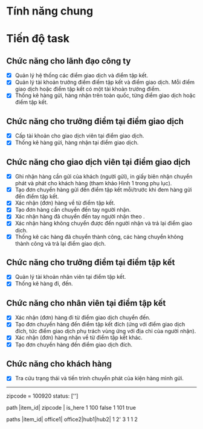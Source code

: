 # Tính năng chung

# Tiến độ task

## Chức năng cho lãnh đạo công ty

- [x] Quản lý hệ thống các điểm giao dịch và điểm tập kết.
- [x] Quản lý tài khoản trưởng điểm điểm tập kết và điểm giao dịch. Mỗi điểm giao dịch hoặc điểm tập kết có một tài khoản trưởng điểm.
- [x] Thống kê hàng gửi, hàng nhận trên toàn quốc, từng điểm giao dịch hoặc điểm tập kết.

## Chức năng cho trưởng điểm tại điểm giao dịch

- [x] Cấp tài khoản cho giao dịch viên tại điểm giao dịch.
- [x] Thống kê hàng gửi, hàng nhận tại điểm giao dịch.

## Chức năng cho giao dịch viên tại điểm giao dịch

- [x] Ghi nhận hàng cần gửi của khách (người gửi), in giấy biên nhận chuyển phát và phát cho khách hàng (tham khảo Hình 1 trong phụ lục).
- [x] Tạo đơn chuyển hàng gửi đến điểm tập kết mỗi/trước khi đem hàng gửi đến điểm tập kết.
- [x] Xác nhận (đơn) hàng về từ điểm tập kết.
- [x] Tạo đơn hàng cần chuyển đến tay người nhận.
- [x] Xác nhận hàng đã chuyển đến tay người nhận theo .
- [x] Xác nhận hàng không chuyển được đến người nhận và trả lại điểm giao dịch.
- [x] Thống kê các hàng đã chuyển thành công, các hàng chuyển không thành công và trả lại điểm giao dịch.

## Chức năng cho trưởng điểm tại điểm tập kết

- [x] Quản lý tài khoản nhân viên tại điểm tập kết.
- [x] Thống kê hàng đi, đến.

## Chức năng cho nhân viên tại điểm tập kết

- [x] Xác nhận (đơn) hàng đi từ điểm giao dịch chuyển đến.
- [x] Tạo đơn chuyển hàng đến điểm tập kết đích (ứng với điểm giao dịch đích, tức điểm giao dịch phụ trách vùng ứng với địa chỉ của người nhận).
- [x] Xác nhận (đơn) hàng nhận về từ điểm tập kết khác.
- [x] Tạo đơn chuyển hàng đến điểm giao dịch đích.

## Chức năng cho khách hàng

- [x] Tra cứu trạng thái và tiến trình chuyển phát của kiện hàng mình gửi.


--------------------------------

zipcode = 100920
status: ['']

path
|item_id| zipcode | is_here
    1        100      false
    1         101      true

paths
|item_id| office1| office2|hub1|hub2|
1          2'     3   1      1  2